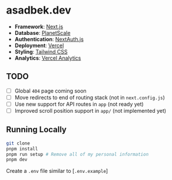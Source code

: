 # asadbek.dev

- **Framework**: [Next.js](https://nextjs.org/)
- **Database**: [PlanetScale](https://planetscale.com)
- **Authentication**: [NextAuth.js](https://next-auth.js.org)
- **Deployment**: [Vercel](https://vercel.com)
- **Styling**: [Tailwind CSS](https://tailwindcss.com)
- **Analytics**: [Vercel Analytics](https://vercel.com/analytics)

## TODO

- [ ] Global `404` page coming soon
- [ ] Move redirects to end of routing stack (not in `next.config.js`)
- [ ] Use new support for API routes in `app` (not ready yet)
- [ ] Improved scroll position support in `app/` (not implemented yet)

## Running Locally

```bash
git clone 
pnpm install
pnpm run setup # Remove all of my personal information
pnpm dev
```

Create a `.env` file similar to [`.env.example`]